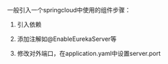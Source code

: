一般引入一个springcloud中使用的组件步骤：

1. 引入依赖

2. 添加注解如@EnableEurekaServer等

3. 修改对外端口，在application.yaml中设置server.port